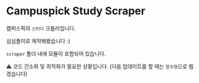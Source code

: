 # Campuspick Study Scraper

캠퍼스픽의 `스터디` 크롤러입니다.

심심풀이로 제작해봤습니다 :)

`scraper` 폴더 내에 모듈이 포함되어 있습니다.

:warning: 코드 간소화 및 최적화가 필요한 상황입니다. (다음 업데이트를 할 때는 `함수형`으로 뵙겠습니다)
